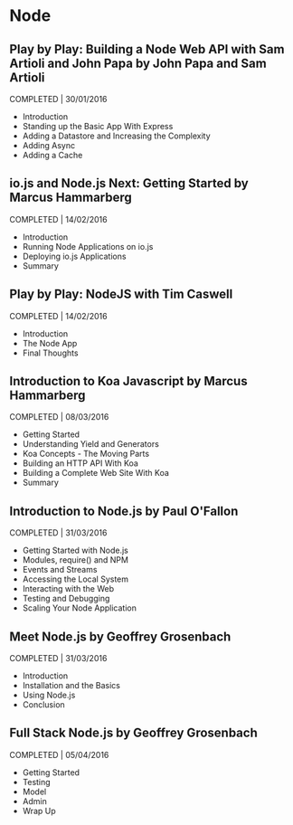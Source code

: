 # Node

## Play by Play: Building a Node Web API with Sam Artioli and John Papa by John Papa and Sam Artioli
COMPLETED | 30/01/2016

- Introduction
- Standing up the Basic App With Express
- Adding a Datastore and Increasing the Complexity
- Adding Async
- Adding a Cache

## io.js and Node.js Next: Getting Started by Marcus Hammarberg
COMPLETED | 14/02/2016

- Introduction
- Running Node Applications on io.js
- Deploying io.js Applications
- Summary

## Play by Play: NodeJS with Tim Caswell
COMPLETED | 14/02/2016

- Introduction
- The Node App
- Final Thoughts

## Introduction to Koa Javascript by Marcus Hammarberg
COMPLETED | 08/03/2016

- Getting Started
- Understanding Yield and Generators
- Koa Concepts - The Moving Parts
- Building an HTTP API With Koa
- Building a Complete Web Site With Koa
- Summary

## Introduction to Node.js by Paul O'Fallon
COMPLETED | 31/03/2016

- Getting Started with Node.js
- Modules, require() and NPM
- Events and Streams
- Accessing the Local System
- Interacting with the Web
- Testing and Debugging
- Scaling Your Node Application

## Meet Node.js by Geoffrey Grosenbach
COMPLETED | 31/03/2016

- Introduction
- Installation and the Basics
- Using Node.js
- Conclusion

## Full Stack Node.js by Geoffrey Grosenbach
COMPLETED | 05/04/2016

- Getting Started
- Testing
- Model
- Admin
- Wrap Up
